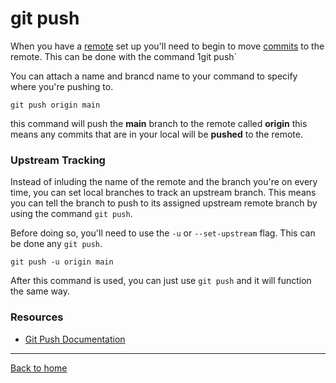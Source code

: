# git push

When you have a [remote](./REMOTE.md) set up you'll need to begin to move [commits](./COMMIT.md) to the remote.
This can be done with the command 1git push`

You can attach a name and brancd name to your command to specify where you're pushing to.

```
git push origin main
```

this command will push the **main** branch to the remote called **origin**
this means any commits that are in your local will be **pushed** to the remote.

### Upstream Tracking

Instead of inluding the name of the remote and the branch you're on every time, you can set local branches to track an upstream branch.
This means you can tell the branch to push to its assigned upstream remote branch by using the command `git push`.

Before doing so, you'll need to use the `-u` or `--set-upstream` flag.  This can be done any `git push`.

```
git push -u origin main
```

After this command is used, you can just use `git push` and it will function the same way.

### Resources

- [Git Push Documentation](https://git-scm.com/docs/git-push)

---

[Back to home](./README.md)